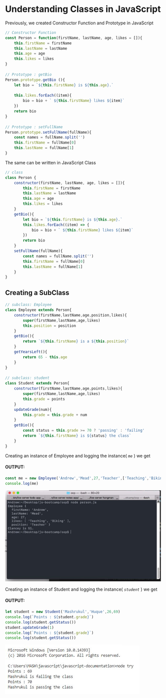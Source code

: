 # Understanding Classes in JavaScript
Previously, we created Constructor Function and Prototype in JavaScript
```javascript
// Constructor Function
const Person = function(firstName, lastName, age, likes = []){
    this.firstName = firstName
    this.lastName = lastName
    this.age = age
    this.likes = likes
}

// Prototype : getBio
Person.prototype.getBio (){
    let bio = `${this.firstName} is ${this.age}.`
    
    this.likes.forEach((item){
        bio = bio + ` ${this.firstName} likes ${item}`
    })
    return bio
}

// Prototype : setFullName
Person.prototype.setFullName(fullName){
    const names = fullName.split('')
    this.firstName = fullName[0]
    this.lastName = fullName[1]
}
```
The same can be written in JavaScript Class

```javascript
// class
class Person {
    constructor(firstName, lastName, age, likes = []){
        this.firstName = firstName
        this.lastName = lastName
        this.age = age
        this.likes = likes
    }
    getBio(){
        let bio = `${this.firstName} is ${this.age}.`
        this.likes.forEach((item) => {
            bio = bio + ` ${this.firstName} likes ${item}`
        })
        return bio
    }
    setFullName(fullName){
        const names = fullName.split('')
        this.firstName = fullName[0]
        this.lastName = fullName[1]
    }
}

```


## Creating a SubClass

```javascript
// subclass: Employee
class Employee extends Person{
    constructor(firstName,lastName,age,position,likes){
        super(firstName,lastName,age,likes)
        this.position = position
    }
    getBio(){
        return `${this.firstName} is a ${this.position}`
    }
    getYearsLeft(){
        return 65 - this.age
    }
}

// subclass: student 
class Student extends Person{
    constructor(firstName,lastName,age,points,likes){
        super(firstName,lastName,age,likes)
        this.grade = points
    }
    updateGrade(num){
        this.grade = this.grade + num
    }
    getBio(){
        const status = this.grade >= 70 ? 'passing' : 'failing'  
        return `${this.firstName} is ${status} the class`
    }
}
```

Creating an instance of Employee and logging the instance( *`me`* ) we get
#### OUTPUT:
```javascript
const me = new Employee('Andrew','Mead',27,'Teacher',['Teaching','Biking'])
console.log(me)
```
![image](img/class-output.jpg)

Creating an instance of Student and logging the instance( *`student`* ) we get
#### OUTPUT:
```javascript
let student = new Student('Mashrukul','Huque',26,69)
console.log(`Points : ${student.grade}`)
console.log(student.getStatus())
student.updateGrade(1)
console.log(`Points : ${student.grade}`)
console.log(student.getStatus())
```
![image](img/class-output-2.jpg)

